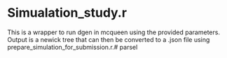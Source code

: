 # Simualation_study.r
This is a wrapper to run dgen in mcqueen using the provided parameters.
Output is a newick tree that can then be converted to a .json file using prepare_simulation_for_submission.r.# parsel
